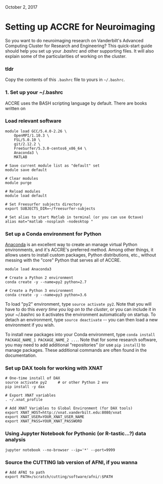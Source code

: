 October 2, 2017

# Setting up ACCRE for Neuroimaging

So you want to do neuroimaging research on Vanderbilt's Advanced Computing Cluster for Research and Engineering? This quick-start guide should help you set up your *.bashrc* and other supporting files. It will also explain some of the particularities of working on the cluster.

### tldr

Copy the contents of this `.bashrc` file to yours in `~/.bashrc`.  

### 1. Set up your ~/.bashrc

ACCRE uses the BASH scripting language by default. There are books written on 


### Load relevant software

```
module load GCC/5.4.0-2.26 \
	OpenMPI/1.10.3 \
	FSL/5.0.10 \
	git/2.12.2 \
	FreeSurfer/5.3.0-centos6_x86_64 \
	Anaconda3 \
	MATLAB
```

```
# Save current module list as "default" set
module save default

# Clear modules
module purge

# Reload modules
module load default
```

```
# Set Freesurfer subjects directory 
export SUBJECTS_DIR=~/freesurfer-subjects
```

```
# Set alias to start Matlab in terminal (or you can use Octave)
alias mat="matlab -nosplash -nodesktop "
```

### Set up a Conda environment for Python

[Anaconda](https://www.anaconda.com/download/) is an excellent way to create an manage virtual Python environments, and it's ACCRE's preferred method. Among other things, it allows users to install custom packages, Python distributions, etc., without messing with the "core" Python that serves all of ACCRE.  

```
module load Anaconda3

# Create a Python 2 environment
conda create -y --name=py2 python=2.7

# Create a Python 3 environment
conda create -y --name=py3 python=3.6

```

To load "py2" environment, type `source activate py2`. Note that you will have to do this *every time you log on to the cluster*, or you can include it in your ~/.bashrc so it activates the environment automatically on startup. To detach an environment, type `source deactivate` -- you can then load a new environment if you wish.  

To install new packages into your Conda environment, type `conda install PACKAGE_NAME_1 PACKAGE_NAME_2 ...`.  Note that for some research software, you may need to add additional "repositories" (or use `pip install`) to manage packages. These additional commands are often found in the documentation.  

### Set up DAX tools for working with XNAT

```
# One-time install of DAX
source activate py2 	# or other Python 2 env
pip install -y dax
```

```
# Export XNAT variables
. ~/.xnat_profile
```

```
# Add XNAT Variables to Global Environment (for DAX tools)
export XNAT_HOST=http://xnat.vanderbilt.edu:8080/xnat
export XNAT_USER=YOUR_XNAT_USER_NAME
export XNAT_PASS=YOUR_XNAT_PASSWORD
```


### Using Jupyter Notebook for Pythonic (or R-tastic...?) data analysis

`jupyter notebook --no-browser --ip='*' --port=9999`


### Source the CUTTING lab version of AFNI, if you wanna

```
# Add AFNI to path
export PATH=/scratch/cutting/software/afni/:$PATH
```